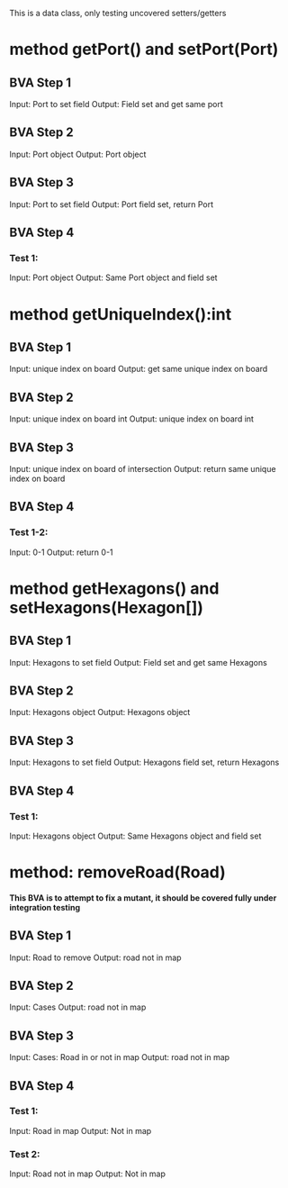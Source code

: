 This is a data class, only testing uncovered setters/getters

# method getPort() and setPort(Port)

## BVA Step 1
Input: Port to set field
Output: Field set and get same port

## BVA Step 2
Input: Port object
Output: Port object

## BVA Step 3
Input: Port to set field
Output: Port field set, return Port

## BVA Step 4
### Test 1:
Input: Port object
Output: Same Port object and field set

# method getUniqueIndex():int

## BVA Step 1
Input: unique index on board
Output: get same unique index on board

## BVA Step 2
Input: unique index on board int
Output: unique index on board int

## BVA Step 3
Input: unique index on board of intersection
Output: return same unique index on board

## BVA Step 4
### Test 1-2:
Input: 0-1
Output: return 0-1

# method getHexagons() and setHexagons(Hexagon[])

## BVA Step 1
Input: Hexagons to set field
Output: Field set and get same Hexagons

## BVA Step 2
Input: Hexagons object
Output: Hexagons object

## BVA Step 3
Input: Hexagons to set field
Output: Hexagons field set, return Hexagons

## BVA Step 4
### Test 1:
Input: Hexagons object
Output: Same Hexagons object and field set

# method: removeRoad(Road)
#### This BVA is to attempt to fix a mutant, it should be covered fully under integration testing

## BVA Step 1
Input: Road to remove
Output: road not in map

## BVA Step 2
Input: Cases
Output: road not in map

## BVA Step 3
Input: Cases: Road in or not in map
Output: road not in map

## BVA Step 4
### Test 1:
Input: Road in map
Output: Not in map
### Test 2:
Input: Road not in map
Output: Not in map